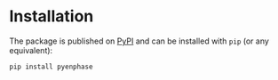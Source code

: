 # Installation

The package is published on [PyPI](https://pypi.org/project/pyenphase/) and can be installed with `pip` (or any equivalent):

```bash
pip install pyenphase
```
